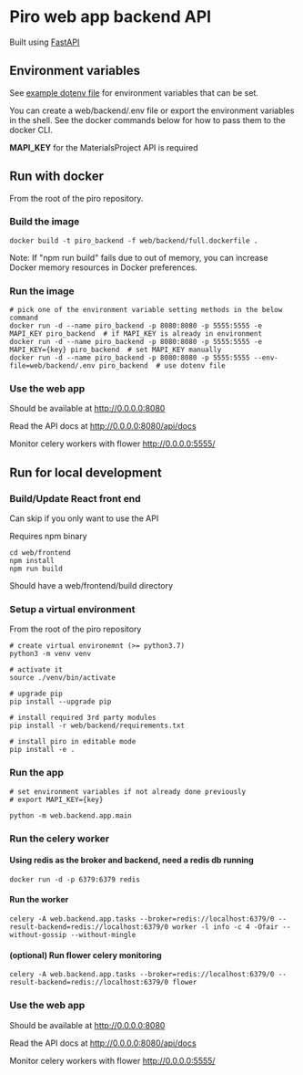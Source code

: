 # Piro web app backend API

Built using [FastAPI](https://fastapi.tiangolo.com)

## Environment variables

See [example dotenv file](.env-template) for environment variables that can be set.

You can create a web/backend/.env file or export the environment variables in the shell.
See the docker commands below for how to pass them to the docker CLI.

**MAPI_KEY** for the MaterialsProject API is required

## Run with docker

From the root of the piro repository.

### Build the image
```
docker build -t piro_backend -f web/backend/full.dockerfile .
```
Note: If "npm run build" fails due to out of memory, you can increase Docker memory resources in Docker preferences.

### Run the image
 
 ```
 # pick one of the environment variable setting methods in the below command
docker run -d --name piro_backend -p 8080:8080 -p 5555:5555 -e MAPI_KEY piro_backend  # if MAPI_KEY is already in environment
docker run -d --name piro_backend -p 8080:8080 -p 5555:5555 -e MAPI_KEY={key} piro_backend  # set MAPI_KEY manually
docker run -d --name piro_backend -p 8080:8080 -p 5555:5555 --env-file=web/backend/.env piro_backend  # use dotenv file
 ```

### Use the web app

Should be available at <http://0.0.0.0:8080>

Read the API docs at <http://0.0.0.0:8080/api/docs>

Monitor celery workers with flower <http://0.0.0.0:5555/>


## Run for local development

### Build/Update React front end
Can skip if you only want to use the API

Requires npm binary

```
cd web/frontend
npm install
npm run build
```

Should have a web/frontend/build directory

### Setup a virtual environment
From the root of the piro repository

```
# create virtual environemnt (>= python3.7)
python3 -m venv venv

# activate it
source ./venv/bin/activate

# upgrade pip
pip install --upgrade pip

# install required 3rd party modules
pip install -r web/backend/requirements.txt

# install piro in editable mode
pip install -e .
```

### Run the app 
```
# set environment variables if not already done previously 
# export MAPI_KEY={key}

python -m web.backend.app.main
```

### Run the celery worker

#### Using redis as the broker and backend, need a redis db running
```
docker run -d -p 6379:6379 redis
```

#### Run the worker
```
celery -A web.backend.app.tasks --broker=redis://localhost:6379/0 --result-backend=redis://localhost:6379/0 worker -l info -c 4 -Ofair --without-gossip --without-mingle
```

#### (optional) Run flower celery monitoring
```
celery -A web.backend.app.tasks --broker=redis://localhost:6379/0 --result-backend=redis://localhost:6379/0 flower 
```

### Use the web app

Should be available at <http://0.0.0.0:8080>

Read the API docs at <http://0.0.0.0:8080/api/docs>

Monitor celery workers with flower <http://0.0.0.0:5555/>
